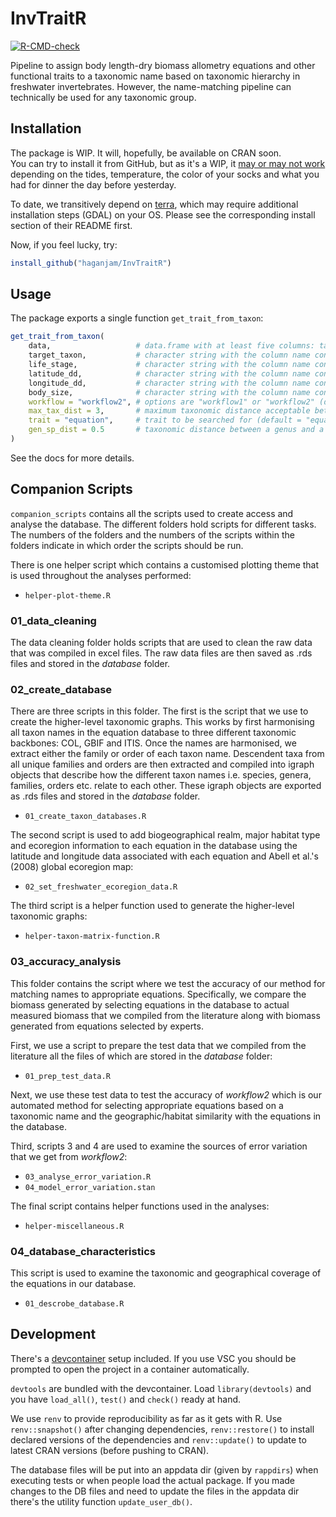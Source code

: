 # InvTraitR

[![R-CMD-check](https://github.com/haganjam/InvTraitR/actions/workflows/R-CMD-check.yaml/badge.svg)](https://github.com/haganjam/InvTraitR/actions/workflows/R-CMD-check.yaml)

Pipeline to assign body length-dry biomass allometry equations and other functional traits to a taxonomic name based on taxonomic hierarchy in freshwater invertebrates. However, the name-matching pipeline can technically be used for any taxonomic group.

## Installation

The package is WIP. It will, hopefully, be available on CRAN soon.  
You can try to install it from GitHub, but as it's a WIP, it 
[may or may not work](https://github.com/haganjam/InvTraitR/issues/27)
depending on the tides, temperature, the color of your socks and what
you had for dinner the day before yesterday.

To date, we transitively depend on [terra](https://github.com/rspatial/terra),
which may require additional installation steps (GDAL) on your OS. Please see the corresponding
install section of their README first.

Now, if you feel lucky, try:

```r
install_github("haganjam/InvTraitR")
```

## Usage

The package exports a single function `get_trait_from_taxon`:

```r
get_trait_from_taxon(
    data,                   # data.frame with at least five columns: target taxon, life stage, latitude (dd), longitude (dd) and body size (mm) if trait == "equation"
    target_taxon,           # character string with the column name containing the taxon names
    life_stage,             # character string with the column name containing the life stages
    latitude_dd,            # character string with the column name containing the latitude in decimal degrees
    longitude_dd,           # character string with the column name containing the longitude in decimal degrees
    body_size,              # character string with the column name containing the body size data if trait = "equation"
    workflow = "workflow2", # options are "workflow1" or "workflow2" (default = "workflow2)
    max_tax_dist = 3,       # maximum taxonomic distance acceptable between the target and the taxa in the database (default = 3)
    trait = "equation",     # trait to be searched for (default = "equation")
    gen_sp_dist = 0.5       # taxonomic distance between a genus and a species(default = 0.5)
)
```
See the docs for more details.

## Companion Scripts

`companion_scripts` contains all the scripts used to create access and analyse the database. The different folders hold scripts for different tasks. The numbers of the folders and the numbers of the scripts within the folders indicate in which order the scripts should be run.

There is one helper script which contains a customised plotting theme that is used throughout the analyses performed:

* `helper-plot-theme.R`

### 01_data_cleaning

The data cleaning folder holds scripts that are used to clean the raw data that was compiled in excel files. The raw data files are then saved as .rds files and stored in the *database* folder.

### 02_create_database

There are three scripts in this folder. The first is the script that we use to create the higher-level taxonomic graphs. This works by first harmonising all taxon names in the equation database to three different taxonomic backbones: COL, GBIF and ITIS. Once the names are harmonised, we extract either the family or order of each taxon name. Descendent taxa from all unique families and orders are then extracted and compiled into igraph objects that describe how the different taxon names i.e. species, genera, families, orders etc. relate to each other. These igraph objects are exported as .rds files and stored in the *database* folder.

* `01_create_taxon_databases.R` 

The second script is used to add biogeographical realm, major habitat type and ecoregion information to each equation in the database using the latitude and longitude data associated with each equation and Abell et al.'s (2008) global ecoregion map:

* `02_set_freshwater_ecoregion_data.R` 

The third script is a helper function used to generate the higher-level taxonomic graphs:

* `helper-taxon-matrix-function.R`

### 03_accuracy_analysis

This folder contains the script where we test the accuracy of our method for matching names to appropriate equations. Specifically, we compare the biomass generated by selecting equations in the database to actual measured biomass that we compiled from the literature along with biomass generated from equations selected by experts.

First, we use a script to prepare the test data that we compiled from the literature all the files of which are stored in the *database* folder:

* `01_prep_test_data.R`

Next, we use these test data to test the accuracy of *workflow2* which is our automated method for selecting appropriate equations based on a taxonomic name and the geographic/habitat similarity with the equations in the database.

Third, scripts 3 and 4 are used to examine the sources of error variation that we get from *workflow2*:

* `03_analyse_error_variation.R`
* `04_model_error_variation.stan`

The final script contains helper functions used in the analyses:

* `helper-miscellaneous.R`

### 04_database_characteristics

This script is used to examine the taxonomic and geographical coverage of the equations in our database.

* `01_descrobe_database.R`

## Development

There's a [devcontainer](https://containers.dev/) setup included. If you use
VSC you should be prompted to open the project in a container automatically.

`devtools` are bundled with the devcontainer. Load `library(devtools)` and you
have `load_all()`, `test()` and `check()` ready at hand.

We use `renv` to provide reproducibility as far as it gets with R.
Use `renv::snapshot()` after changing dependencies, `renv::restore()` to install declared versions
of the dependencies and `renv::update()` to update to latest CRAN versions (before pushing to CRAN).

The database files will be put into an appdata dir (given by `rappdirs`) when executing
tests or when people load the actual package. If you made changes to the DB files and need
to update the files in the appdata dir there's the utility function `update_user_db()`.
